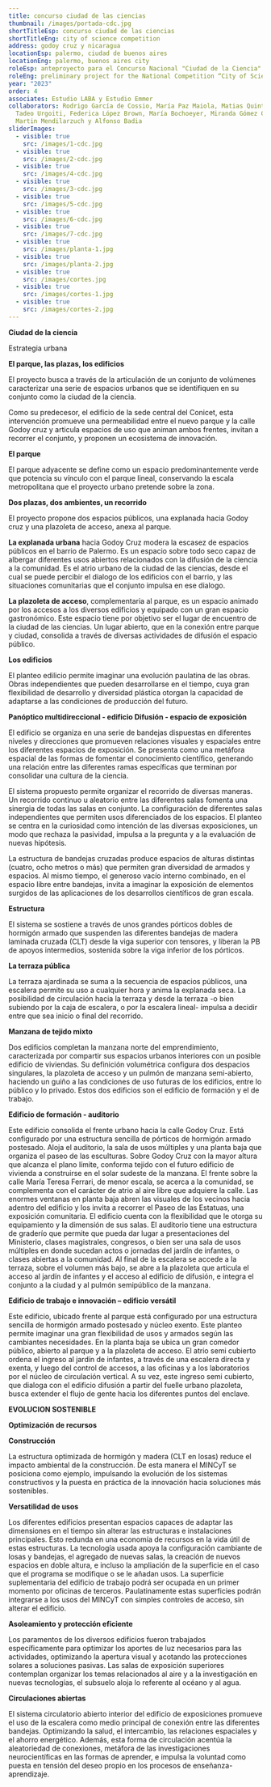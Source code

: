 ```yaml
---
title: concurso ciudad de las ciencias
thumbnail: /images/portada-cdc.jpg
shortTitleEsp: concurso ciudad de las ciencias
shortTitleEng: city of science competition
address: godoy cruz y nicaragua
locationEsp: palermo, ciudad de buenos aires
locationEng: palermo, buenos aires city
roleEsp: anteproyecto para el Concurso Nacional "Ciudad de la Ciencia" - MINCyT
roleEng: preliminary project for the National Competition “City of Science”.
year: "2023"
order: 4
associates: Estudio LABA y Estudio Emmer
collaborators: Rodrigo García de Cossio, María Paz Maiola, Matias Quintela,
  Tadeo Urgoiti, Federica López Brown, María Bochoeyer, Miranda Gómez Coll,
  Martin Mendilarzuch y Alfonso Badia
sliderImages:
  - visible: true
    src: /images/1-cdc.jpg
  - visible: true
    src: /images/2-cdc.jpg
  - visible: true
    src: /images/4-cdc.jpg
  - visible: true
    src: /images/3-cdc.jpg
  - visible: true
    src: /images/5-cdc.jpg
  - visible: true
    src: /images/6-cdc.jpg
  - visible: true
    src: /images/7-cdc.jpg
  - visible: true
    src: /images/planta-1.jpg
  - visible: true
    src: /images/planta-2.jpg
  - visible: true
    src: /images/cortes.jpg
  - visible: true
    src: /images/cortes-1.jpg
  - visible: true
    src: /images/cortes-2.jpg
---
```

**Ciudad de la ciencia**

Estrategia urbana 

**El parque, las plazas, los edificios**

El proyecto busca a través de la articulación de un conjunto de volúmenes caracterizar una serie de espacios urbanos que se identifiquen en su conjunto como la ciudad de la ciencia. 

Como su predecesor, el edificio de la sede central del Conicet, esta intervención promueve una permeabilidad entre el nuevo parque y la calle Godoy cruz y articula espacios de uso que animan ambos frentes, invitan a recorrer el conjunto, y proponen un ecosistema de innovación. 

**El parque** 

El parque adyacente se define como un espacio predominantemente verde que potencia su vínculo con el parque lineal, conservando la escala metropolitana que el proyecto urbano pretende sobre la zona. 

**Dos plazas, dos ambientes, un recorrido** 

El proyecto propone dos espacios públicos, una explanada hacia Godoy cruz y una plazoleta de acceso, anexa al parque. 

**La explanada urbana** hacia Godoy Cruz modera la escasez de espacios públicos en el barrio de Palermo. Es un espacio sobre todo seco capaz de albergar diferentes usos abiertos relacionados con la difusión de la ciencia a la comunidad. Es el atrio urbano de la ciudad de las ciencias, desde el cual se puede percibir el dialogo de los edificios con el barrio, y las situaciones comunitarias que el conjunto impulsa en ese dialogo. 

**La plazoleta de acceso**, complementaria al parque, es un espacio animado por los accesos a los diversos edificios y equipado con un gran espacio gastronómico. Este espacio tiene por objetivo ser el lugar de encuentro de la ciudad de las ciencias. Un lugar abierto, que en la conexión entre parque y ciudad, consolida a través de diversas actividades de difusión el espacio público. 

**Los edificios** 

El planteo edilicio permite imaginar una evolución paulatina de las obras. Obras independientes que pueden desarrollarse en el tiempo, cuya gran flexibilidad de desarrollo y diversidad plástica otorgan la capacidad de adaptarse a las condiciones de producción del futuro. 

**Panóptico multidireccional - edificio Difusión - espacio de exposición** 

El edificio se organiza en una serie de bandejas dispuestas en diferentes niveles y direcciones que promueven relaciones visuales y espaciales entre los diferentes espacios de exposición. Se presenta como una metáfora espacial de las formas de fomentar el conocimiento científico, generando una relación entre las diferentes ramas específicas que terminan por consolidar una cultura de la ciencia. 

El sistema propuesto permite organizar el recorrido de diversas maneras. Un recorrido continuo u aleatorio entre las diferentes salas fomenta una sinergia de todas las salas en conjunto. La configuración de diferentes salas independientes que permiten usos diferenciados de los espacios. El planteo se centra en la curiosidad como intención de las diversas exposiciones, un modo que rechaza la pasividad, impulsa a la pregunta y a la evaluación de nuevas hipótesis. 

La estructura de bandejas cruzadas produce espacios de alturas distintas (cuatro, ocho metros o más) que permiten gran diversidad de armados y espacios. Al mismo tiempo, el generoso vacío interno combinado, en el espacio libre entre bandejas, invita a imaginar la exposición de elementos surgidos de las aplicaciones de los desarrollos científicos de gran escala.  

**Estructura**

El sistema se sostiene a través de unos grandes pórticos dobles de hormigón armado que suspenden las diferentes bandejas de madera laminada cruzada (CLT) desde la viga superior con tensores, y liberan la PB de apoyos intermedios, sostenida sobre la viga inferior de los pórticos. 

**La terraza pública**

La terraza ajardinada se suma a la secuencia de espacios públicos, una escalera permite su uso a cualquier hora y anima la explanada seca. La posibilidad de circulación hacia la terraza y desde la terraza -o bien subiendo por la caja de escalera, o por la escalera lineal- impulsa a decidir entre que sea inicio o final del recorrido. 

**Manzana de tejido mixto** 

Dos edificios completan la manzana norte del emprendimiento, caracterizada por compartir sus espacios urbanos interiores con un posible edificio de viviendas. Su definición volumétrica configura dos despacios singulares, la plazoleta de acceso y un pulmón de manzana semi-abierto, haciendo un guiño a las condiciones de uso futuras de los edificios, entre lo público y lo privado. Estos dos edificios son el edificio de formación y el de trabajo. 

**Edificio de formación - auditorio** 

Este edificio consolida el frente urbano hacia la calle Godoy Cruz. Está configurado por una estructura sencilla de pórticos de hormigón armado postesado. Aloja el auditorio, la sala de usos múltiples y una planta baja que organiza el paseo de las esculturas. Sobre Godoy Cruz con la mayor altura que alcanza el plano límite, conforma tejido con el futuro edificio de vivienda a construirse en el solar sudeste de la manzana. El frente sobre la calle María Teresa Ferrari, de menor escala, se acerca a la comunidad, se complementa con el carácter de atrio al aire libre que adquiere la calle. Las enormes ventanas en planta baja abren las visuales de los vecinos hacia adentro del edificio y los invita a recorrer el Paseo de las Estatuas, una exposición comunitaria. El edificio cuenta con la flexibilidad que le otorga su equipamiento y la dimensión de sus salas. El auditorio tiene una estructura de graderío que permite que pueda dar lugar a presentaciones del Ministerio, clases magistrales, congresos, o bien ser una sala de usos múltiples en donde sucedan actos o jornadas del jardín de infantes, o clases abiertas a la comunidad. Al final de la escalera se accede a la terraza, sobre el volumen más bajo, se abre a la plazoleta que articula el acceso al jardín de infantes y el acceso al edificio de difusión, e integra el conjunto a la ciudad y al pulmón semipúblico de la manzana. 

**Edificio de trabajo e innovación – edificio versátil** 

Este edificio, ubicado frente al parque está configurado por una estructura sencilla de hormigón armado postesado y núcleo exento. Este planteo permite imaginar una gran flexibilidad de usos y armados según las cambiantes necesidades. En la planta baja se ubica un gran comedor público, abierto al parque y a la plazoleta de acceso. El atrio semi cubierto ordena el ingreso al jardín de infantes, a través de una escalera directa y exenta, y luego del control de accesos, a las oficinas y a los laboratorios por el núcleo de circulación vertical. A su vez, este ingreso semi cubierto, que dialoga con el edificio difusión a partir del fuelle urbano plazoleta, busca extender el flujo de gente hacia los diferentes puntos del enclave. 

**EVOLUCION SOSTENIBLE** 

**Optimización de recursos**

**Construcción**

La estructura optimizada de hormigón y madera (CLT en losas) reduce el impacto ambiental de la construcción. De esta manera el MINCyT se posiciona como ejemplo, impulsando la evolución de los sistemas constructivos y la puesta en práctica de la innovación hacia soluciones más sostenibles. 

**Versatilidad de usos** 

Los diferentes edificios presentan espacios capaces de adaptar las dimensiones en el tiempo sin alterar las estructuras e instalaciones principales. Esto redunda en una economía de recursos en la vida útil de estas estructuras. La tecnología usada apoya la configuración cambiante de losas y bandejas, el agregado de nuevas salas, la creación de nuevos espacios en doble altura, e incluso la ampliación de la superficie en el caso que el programa se modifique o se le añadan usos. La superficie suplementaria del edificio de trabajo podrá ser ocupada en un primer momento por oficinas de terceros. Paulatinamente estas superficies podrán integrarse a los usos del MINCyT con simples controles de acceso, sin alterar el edificio. 

**Asoleamiento y protección eficiente**

Los paramentos de los diversos edificios fueron trabajados específicamente para optimizar los aportes de luz necesarios para las actividades, optimizando la apertura visual y acotando las protecciones solares a soluciones pasivas. Las salas de exposición superiores contemplan organizar los temas relacionados al aire y a la investigación en nuevas tecnologías, el subsuelo aloja lo referente al océano y al agua. 

**Circulaciones abiertas** 

El sistema circulatorio abierto interior del edificio de exposiciones promueve el uso de la escalera como medio principal de conexión entre las diferentes bandejas. Optimizando la salud, el intercambio, las relaciones espaciales y el ahorro energético. Además, esta forma de circulación acentúa la aleatoriedad de conexiones, metáfora de las investigaciones neurocientíficas en las formas de aprender, e impulsa la voluntad como puesta en tensión del deseo propio en los procesos de enseñanza-aprendizaje.